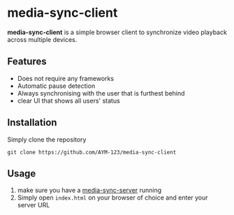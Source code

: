 # media-sync-client

**media-sync-client** is a simple browser client to synchronize video playback across multiple devices.

## Features

- Does not require any frameworks
- Automatic pause detection
- Always synchronising with the user that is furthest behind
- clear UI that shows all users' status


## Installation

Simply clone the repository
```
git clone https://github.com/AYM-123/media-sync-client
```

## Usage

1. make sure you have a [media-sync-server](https://github.com/AYM-123/media-sync-server) running
2. Simply open `index.html` on your browser of choice and enter your server URL
